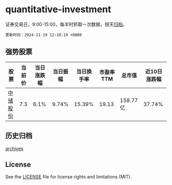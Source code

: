 # quantitative-investment

证券交易日，9:00-15:00，每半时抓取一次数据，按天[归档](archives)。

`更新时间：2024-11-19 12:10:19 +0800`

## 强势股票

|股票|当前价|当日涨跌幅|当日振幅|当日换手率|市盈率TTM|总市值|近10日涨跌幅|
|----|----|----|----|----|----|----|----|
|[中储股份](https://xueqiu.com/S/SH600787)|7.3|6.1%|9.74%|15.39%|19.13|158.77亿|37.74%|

## 历史归档

[archives](archives)

## License

See the [LICENSE](LICENSE) file for license rights and limitations (MIT).